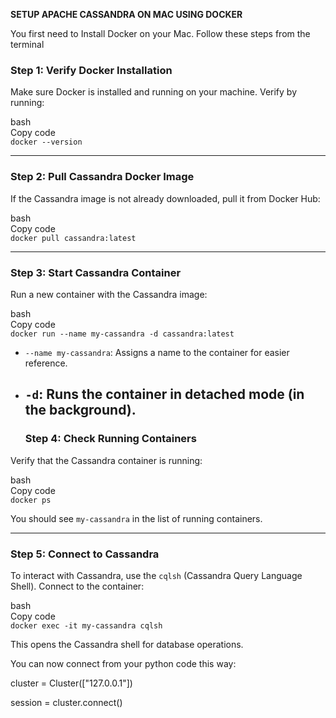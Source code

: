 **SETUP APACHE CASSANDRA ON MAC USING DOCKER**

You first need to Install Docker on your Mac. Follow these steps from the terminal

### **Step 1: Verify Docker Installation**

Make sure Docker is installed and running on your machine. Verify by running:

bash  
Copy code  
`docker --version`

---

### **Step 2: Pull Cassandra Docker Image**

If the Cassandra image is not already downloaded, pull it from Docker Hub:

bash  
Copy code  
`docker pull cassandra:latest`

---

### **Step 3: Start Cassandra Container**

Run a new container with the Cassandra image:

bash  
Copy code  
`docker run --name my-cassandra -d cassandra:latest`

* `--name my-cassandra`: Assigns a name to the container for easier reference.  
* `-d`: Runs the container in detached mode (in the background).  
  ---

  ### **Step 4: Check Running Containers**

Verify that the Cassandra container is running:

bash  
Copy code  
`docker ps`

You should see `my-cassandra` in the list of running containers.

---

### **Step 5: Connect to Cassandra**

To interact with Cassandra, use the `cqlsh` (Cassandra Query Language Shell). Connect to the container:

bash  
Copy code  
`docker exec -it my-cassandra cqlsh`

This opens the Cassandra shell for database operations.

You can now connect from your python code this way:

 cluster \= Cluster(\["127.0.0.1"\])

 session \= cluster.connect()

